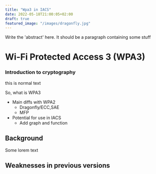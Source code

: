 ```yaml
---
title: "Wpa3 in IACS"
date: 2022-05-18T21:00:05+02:00
draft: true
featured_image: "/images/dragonfly.jpg"
---
```


Write the 'abstract' here. It should be a paragraph containing some stuff
# Wi-Fi Protected Access 3 (WPA3)
### Introduction to cryptography
this is normal text

So, what is WPA3
- Main diffs with WPA2
  - Dragonfly/ECC,SAE
  - MFP
- Potential for use in IACS
  - Add graph and function

## Background
Some lorem text

## Weaknesses in previous versions

## 

